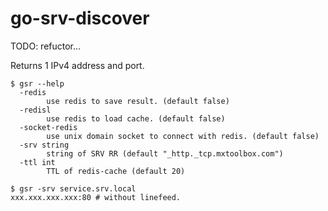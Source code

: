 # go-srv-discover

TODO: refuctor...

Returns 1 IPv4 address and port.


```
$ gsr --help
  -redis
        use redis to save result. (default false)
  -redisl
        use redis to load cache. (default false)
  -socket-redis
        use unix domain socket to connect with redis. (default false)
  -srv string
        string of SRV RR (default "_http._tcp.mxtoolbox.com")
  -ttl int
        TTL of redis-cache (default 20)
```


```
$ gsr -srv service.srv.local
xxx.xxx.xxx.xxx:80 # without linefeed.
```
